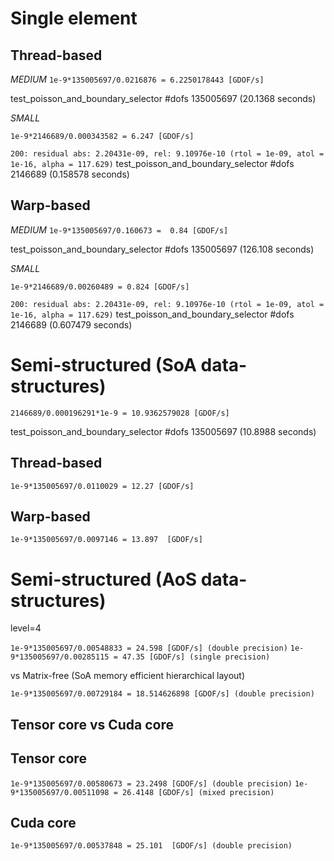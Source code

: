 <!-- ELEMENT_MATRIX.md -->

# Single element

## Thread-based

*MEDIUM*
`1e-9*135005697/0.0216876 = 6.2250178443 [GDOF/s]`

test_poisson_and_boundary_selector #dofs 135005697 (20.1368 seconds)

*SMALL*

`1e-9*2146689/0.000343582 = 6.247 [GDOF/s]`

`200: residual abs: 2.20431e-09, rel: 9.10976e-10 (rtol = 1e-09, atol = 1e-16, alpha = 117.629)`
test_poisson_and_boundary_selector #dofs 2146689 (0.158578 seconds)


## Warp-based

*MEDIUM*
`1e-9*135005697/0.160673 =  0.84 [GDOF/s]`

test_poisson_and_boundary_selector #dofs 135005697 (126.108 seconds)

*SMALL*

`1e-9*2146689/0.00260489 = 0.824 [GDOF/s]`

`200: residual abs: 2.20431e-09, rel: 9.10976e-10 (rtol = 1e-09, atol = 1e-16, alpha = 117.629)`
test_poisson_and_boundary_selector #dofs 2146689 (0.607479 seconds)


# Semi-structured (SoA data-structures)


`2146689/0.000196291*1e-9 = 10.9362579028 [GDOF/s]`


test_poisson_and_boundary_selector #dofs 135005697 (10.8988 seconds)


## Thread-based

`1e-9*135005697/0.0110029 = 12.27 [GDOF/s]`

## Warp-based

`1e-9*135005697/0.0097146 = 13.897  [GDOF/s]`


# Semi-structured (AoS data-structures)

level=4 

`1e-9*135005697/0.00548833 = 24.598 [GDOF/s] (double precision)`
`1e-9*135005697/0.00285115 = 47.35 [GDOF/s] (single precision)`

vs Matrix-free (SoA memory efficient hierarchical layout)

`1e-9*135005697/0.00729184 = 18.514626898 [GDOF/s] (double precision)`


## Tensor core vs Cuda core

## Tensor core
`1e-9*135005697/0.00580673 = 23.2498 [GDOF/s] (double precision)`
`1e-9*135005697/0.00511098 = 26.4148 [GDOF/s] (mixed precision)`

## Cuda core
`1e-9*135005697/0.00537848 = 25.101  [GDOF/s] (double precision)`
